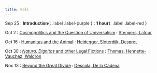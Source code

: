 ```yaml
---
title: Fall
---
```


Sep 25
: **Introduction**{: .label .label-purple }
: **1 hour**{: .label .label-red }

Oct 2
: [Cosmopolitics and the Question of Universalism](#)
  : [Stengers, Latour](#)

Oct 16
: [Humanitas and the Animal](#)
  : [Heidegger, Sloterdijk, Despret](#)

Oct 30
: [*Natura, Dignitas* and other Legal Fictions](#)
  : [Thomas, Hennette-Vauchez, Waldron](#)

Noc 13
: [Beyond the Great Divide](#)
  : [Descola, De la Cadena](#)
